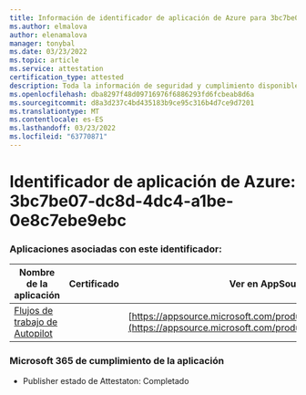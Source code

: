 ```yaml
---
title: Información de identificador de aplicación de Azure para 3bc7be07-dc8d-4dc4-a1be-0e8c7ebe9ebc
ms.author: elmalova
author: elenamalova
manager: tonybal
ms.date: 03/23/2022
ms.topic: article
ms.service: attestation
certification_type: attested
description: Toda la información de seguridad y cumplimiento disponible para 3bc7be07-dc8d-4dc4-a1be-0e8c7ebe9ebc.
ms.openlocfilehash: dba8297f48d09716976f6886293fd6fcbeab8d6a
ms.sourcegitcommit: d8a3d237c4bd435183b9ce95c316b4d7ce9d7201
ms.translationtype: MT
ms.contentlocale: es-ES
ms.lasthandoff: 03/23/2022
ms.locfileid: "63770871"
---
```

# <a name="azure-app-id-3bc7be07-dc8d-4dc4-a1be-0e8c7ebe9ebc"></a>Identificador de aplicación de Azure: 3bc7be07-dc8d-4dc4-a1be-0e8c7ebe9ebc


### <a name="apps-associated-with-this-id"></a>Aplicaciones asociadas con este identificador:
| **Nombre de la aplicación** | **Certificado** | **Ver en AppSource** |
|--------------|---------------|-----------------------|
| [Flujos de trabajo de Autopilot](../forward/WA200003745.md) |  | [https://appsource.microsoft.com/product/office/WA200003745](https://appsource.microsoft.com/product/office/WA200003745) |

### <a name="microsoft-365-app-compliance-status"></a>Microsoft 365 de cumplimiento de la aplicación
- Publisher estado de Attestaton: Completado
